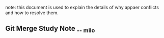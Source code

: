 note: this document is used to explain the details of why appaer conflicts and how to resolve them. 
## Git Merge Study Note <sub>-- milo</sub>
